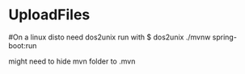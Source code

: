 # UploadFiles

#On a linux disto
need dos2unix
run with $ dos2unix ./mvnw spring-boot:run

might need to hide mvn folder to .mvn 
